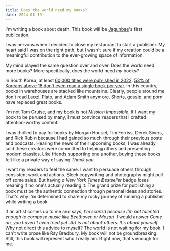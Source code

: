```yaml
---
title: Does the world need my books?
date: 2024-01-19
---
```


I'm writing a book about death. This book will be [Jagunbae](https://en.jagunbae.com/)'s first publication.

I was nervous when I decided to close my restaurant to start a publisher. My heart said I was on the right path, but I wasn't sure if my creation could be a meaningful contribution to the ever-growing space of information.

My mind played the same question over and over. Does the world need more books? More specifically, does the world need *my* books?

In South Korea, at least [60,000 titles were published in 2022](https://www.eroun.net/news/articleView.html?idxno=34927). [53% of Koreans above 18 don't even read a single book per year](https://www.mk.co.kr/news/society/10482768). In this country, books in warehouses are stacked like mountains. Clearly, people around me don't read Laozi, Plato, and Adam Smith anymore. Shorts, gossip, and porn have replaced great books.

I'm not Tom Cruise, and my book is not *Mission Impossible*. If I want my book to be perused by many, I must convince readers that I crafted attention-worthy content.

I was thrilled to pay for books by Morgan Housel, Tim Ferriss, Derek Sivers, and Rick Rubin because I had gained so much through their previous posts and podcasts. Hearing the news of their upcoming books, I was already sold these creators were committed to helping others and presenting modern classics. Like friends supporting one another, buying these books felt like a private way of saying *Thank you*.

I want my readers to feel the same. I want to persuade others through consistent work and actions. Sleek copywriting and photography might pull off some sales. But having *a New York Times Bestseller* badge loses meaning if no one's actually reading it. The grand prize for publishing a book must be the authentic connection through personal ideas and stories. That's why I'm determined to share my rocky journey of running a publisher while writing a book. 

If an artist comes up to me and says, *I'm scared because I'm not talented enough to compose music like Beethoven or Mozart.* I would answer *Come on, you haven't even tried yet. Art is not about others. It's about yourself.* Why not direct this advice to myself? The world is not waiting for my book. I can't write prose like Ray Bradbury. My book will not be groundbreaking. Still, this book will represent who I really am. Right now, that's enough for me.
